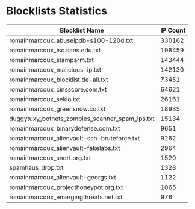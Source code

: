 # Blocklists Statistics
| Blocklist Name | IP Count |
|----|----|
| romainmarcoux_abuseipdb-s100-120d.txt | 330162 |
| romainmarcoux_isc.sans.edu.txt | 198459 |
| romainmarcoux_stamparm.txt | 143444 |
| romainmarcoux_malicious-ip.txt | 142130 |
| romainmarcoux_blocklist.de-all.txt | 73451 |
| romainmarcoux_cinsscore.com.txt | 64621 |
| romainmarcoux_sekio.txt | 26161 |
| romainmarcoux_greensnow.co.txt | 18935 |
| duggytuxy_botnets_zombies_scanner_spam_ips.txt | 15134 |
| romainmarcoux_binarydefense.com.txt | 9651 |
| romainmarcoux_alienvault-ssh-bruteforce.txt | 9262 |
| romainmarcoux_alienvault-fakelabs.txt | 2964 |
| romainmarcoux_snort.org.txt | 1520 |
| spamhaus_drop.txt | 1328 |
| romainmarcoux_alienvault-georgs.txt | 1122 |
| romainmarcoux_projecthoneypot.org.txt | 1065 |
| romainmarcoux_emergingthreats.net.txt | 976 |
